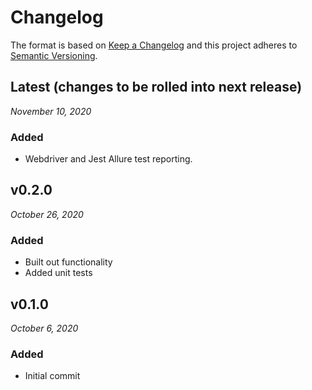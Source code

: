 # Changelog

The format is based on [Keep a Changelog](http://keepachangelog.com/en/1.0.0/)
and this project adheres to [Semantic Versioning](http://semver.org/spec/v2.0.0.html).

Latest (changes to be rolled into next release)
------------------------------
*November 10, 2020*

### Added
- Webdriver and Jest Allure test reporting.

v0.2.0
------------------------------
*October 26, 2020*

### Added
- Built out functionality
- Added unit tests

v0.1.0
------------------------------
*October 6, 2020*

### Added
- Initial commit
